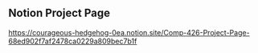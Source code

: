 ## Notion Project Page
https://courageous-hedgehog-0ea.notion.site/Comp-426-Project-Page-68ed902f7af2478ca0229a809bec7b1f 
